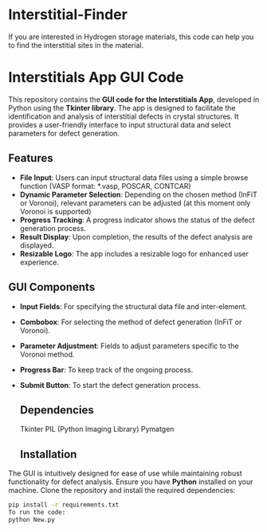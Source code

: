 # Interstitial-Finder
If you are interested in Hydrogen storage materials, this code can help you to find the interstitial sites in the material.
# **Interstitials App GUI Code**

This repository contains the **GUI code for the Interstitials App**, developed in Python using the **Tkinter library**. The app is designed to facilitate the identification and analysis of interstitial defects in crystal structures. It provides a user-friendly interface to input structural data and select parameters for defect generation.

## **Features**

- **File Input**: Users can input structural data files using a simple browse function (VASP format: *.vasp, POSCAR, CONTCAR)
- **Dynamic Parameter Selection**: Depending on the chosen method (InFiT or Voronoi), relevant parameters can be adjusted (at this moment only Voronoi is supported)
- **Progress Tracking**: A progress indicator shows the status of the defect generation process.
- **Result Display**: Upon completion, the results of the defect analysis are displayed.
- **Resizable Logo**: The app includes a resizable logo for enhanced user experience.

## **GUI Components**

- **Input Fields**: For specifying the structural data file and inter-element.
- **Combobox**: For selecting the method of defect generation (InFiT or Voronoi).
- **Parameter Adjustment**: Fields to adjust parameters specific to the Voronoi method.
- **Progress Bar**: To keep track of the ongoing process.
- **Submit Button**: To start the defect generation process.
    
    ## **Dependencies**

    Tkinter
    PIL (Python Imaging Library)
    Pymatgen

    ## **Installation**
The GUI is intuitively designed for ease of use while maintaining robust functionality for defect analysis.
Ensure you have **Python** installed on your machine. Clone the repository and install the required dependencies:
```bash
pip install -r requirements.txt
To run the code:
python New.py



